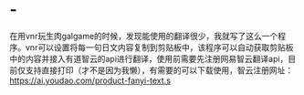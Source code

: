 # -
在用vnr玩生肉galgame的时候，发现能使用的翻译很少，我就写了这么一个程序。vnr可以设置将每一句日文内容复制到剪贴板中，该程序可以自动获取剪贴板中的内容并接入有道智云的api进行翻译，使用前需要先注册网易智云翻译api，目前仅支持直接打印（才不是因为我懒），有需要的可以下载使用，智云注册网址：https://ai.youdao.com/product-fanyi-text.s
